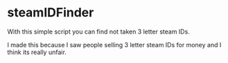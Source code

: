 # steamIDFinder


With this simple script you can find not taken 3 letter steam IDs.

I made this because I saw people selling 3 letter steam IDs for money and I think its really unfair.
